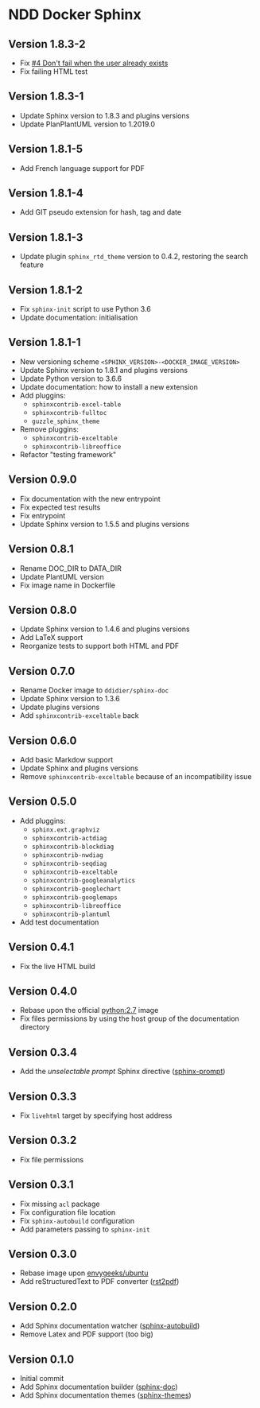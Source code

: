 # NDD Docker Sphinx

## Version 1.8.3-2

- Fix [#4 Don't fail when the user already exists](https://bitbucket.org/ndd-docker/ndd-docker-sphinx/issues/4)
- Fix failing HTML test

## Version 1.8.3-1

- Update Sphinx version to 1.8.3 and plugins versions
- Update PlanPlantUML version to 1.2019.0

## Version 1.8.1-5

- Add French language support for PDF

## Version 1.8.1-4

- Add GIT pseudo extension for hash, tag and date

## Version 1.8.1-3

- Update plugin `sphinx_rtd_theme` version to 0.4.2, restoring the search feature

## Version 1.8.1-2

- Fix `sphinx-init` script to use Python 3.6
- Update documentation: initialisation

## Version 1.8.1-1

- New versioning scheme `<SPHINX_VERSION>-<DOCKER_IMAGE_VERSION>`
- Update Sphinx version to 1.8.1 and plugins versions
- Update Python version to 3.6.6
- Update documentation: how to install a new extension
- Add pluggins:
  - `sphinxcontrib-excel-table`
  - `sphinxcontrib-fulltoc`
  - `guzzle_sphinx_theme`
- Remove pluggins:
  - `sphinxcontrib-exceltable`
  - `sphinxcontrib-libreoffice`
- Refactor "testing framework"

## Version 0.9.0

- Fix documentation with the new entrypoint
- Fix expected test results
- Fix entrypoint
- Update Sphinx version to 1.5.5 and plugins versions

## Version 0.8.1

- Rename DOC_DIR to DATA_DIR
- Update PlantUML version
- Fix image name in Dockerfile

## Version 0.8.0

- Update Sphinx version to 1.4.6 and plugins versions
- Add LaTeX support
- Reorganize tests to support both HTML and PDF

## Version 0.7.0

- Rename Docker image to `ddidier/sphinx-doc`
- Update Sphinx version to 1.3.6
- Update plugins versions
- Add `sphinxcontrib-exceltable` back

## Version 0.6.0

- Add basic Markdow support
- Update Sphinx and plugins versions
- Remove `sphinxcontrib-exceltable` because of an incompatibility issue

## Version 0.5.0

- Add pluggins:
  - `sphinx.ext.graphviz`
  - `sphinxcontrib-actdiag`
  - `sphinxcontrib-blockdiag`
  - `sphinxcontrib-nwdiag`
  - `sphinxcontrib-seqdiag`
  - `sphinxcontrib-exceltable`
  - `sphinxcontrib-googleanalytics`
  - `sphinxcontrib-googlechart`
  - `sphinxcontrib-googlemaps`
  - `sphinxcontrib-libreoffice`
  - `sphinxcontrib-plantuml`
- Add test documentation

## Version 0.4.1

- Fix the live HTML build

## Version 0.4.0

- Rebase upon the official [python:2.7](https://hub.docker.com/_/python/) image
- Fix files permissions by using the host group of the documentation directory

## Version 0.3.4

- Add the _unselectable prompt_ Sphinx directive ([sphinx-prompt](https://github.com/sbrunner/sphinx-prompt))

## Version 0.3.3

- Fix `livehtml` target by specifying host address

## Version 0.3.2

- Fix file permissions

## Version 0.3.1

- Fix missing `acl` package
- Fix configuration file location
- Fix `sphinx-autobuild` configuration
- Add parameters passing to `sphinx-init`

## Version 0.3.0

- Rebase image upon [envygeeks/ubuntu](https://github.com/envygeeks/docker-ubuntu)
- Add reStructuredText to PDF converter ([rst2pdf](https://github.com/rst2pdf/rst2pdf))

## Version 0.2.0

- Add Sphinx documentation watcher ([sphinx-autobuild](https://github.com/GaretJax/sphinx-autobuild))
- Remove Latex and PDF support (too big)

## Version 0.1.0

- Initial commit
- Add Sphinx documentation builder ([sphinx-doc](http://sphinx-doc.org))
- Add Sphinx documentation themes ([sphinx-themes](http://docs.writethedocs.org/tools/sphinx-themes))

